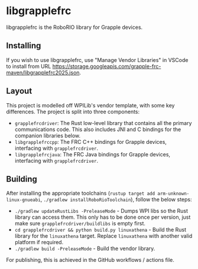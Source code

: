 # libgrapplefrc

libgrapplefrc is the RoboRIO library for Grapple devices.

## Installing
If you wish to use libgrapplefrc, use "Manage Vendor Libraries" in VSCode to install from URL https://storage.googleapis.com/grapple-frc-maven/libgrapplefrc2025.json.

## Layout
This project is modelled off WPILib's vendor template, with some key differences. The project is split into three components:
- `grapplefrcdriver`: The Rust low-level library that contains all the primary communications code. This also includes JNI and C bindings for the companion libraries below.
- `libgrapplefrccpp`: The FRC C++ bindings for Grapple devices, interfacing with `grapplefrcdriver`.
- `libgrapplefrcjava`: The FRC Java bindings for Grapple devices, interfacing with `grapplefrcdriver`.

## Building
After installing the appropriate toolchains (`rustup target add arm-unknown-linux-gnueabi`, `./gradlew installRoboRioToolchain`), follow the below steps:
- `./gradlew updateRustLibs -PreleaseMode` - Dumps WPI libs so the Rust library can access them. This only has to be done once per version, just make sure `grapplefrcdriver/buildlibs` is empty first.
- `cd grapplefrcdriver && python build.py linuxathena` - Build the Rust library for the `linuxathena` target. Replace `linuxathena` with another valid platform if required.
- `./gradlew build -PreleaseMode` - Build the vendor library.

For publishing, this is achieved in the GitHub workflows / actions file.
